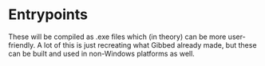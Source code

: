 # Entrypoints

These will be compiled as .exe files which (in theory) can be more user-friendly. A lot of this is just recreating what Gibbed already made, but these can be built and used in non-Windows platforms as well.

